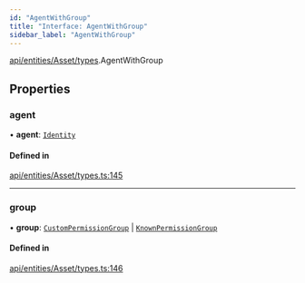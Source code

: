 ```yaml
---
id: "AgentWithGroup"
title: "Interface: AgentWithGroup"
sidebar_label: "AgentWithGroup"
---
```


[api/entities/Asset/types](../../../../../../modules/API/Entities/Asset/Types/Types.md).AgentWithGroup

## Properties

### agent

• **agent**: [`Identity`](../../../../../../classes/API/Entities/Identity/Identity.md)

#### Defined in

[api/entities/Asset/types.ts:145](https://github.com/PolymeshAssociation/polymesh-sdk/blob/978e4ded6/src/api/entities/Asset/types.ts#L145)

___

### group

• **group**: [`CustomPermissionGroup`](../../../../../../classes/API/Entities/CustomPermissionGroup/CustomPermissionGroup.md) \| [`KnownPermissionGroup`](../../../../../../classes/API/Entities/KnownPermissionGroup/KnownPermissionGroup.md)

#### Defined in

[api/entities/Asset/types.ts:146](https://github.com/PolymeshAssociation/polymesh-sdk/blob/978e4ded6/src/api/entities/Asset/types.ts#L146)
